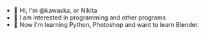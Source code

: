 - 👋 Hi, I'm @kawaska, or Nikita
- 👀 I am interested in programming and other programs
- 🌱 Now I'm learning Python, Photoshop and want to learn Blender.
